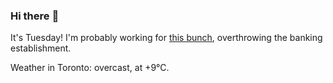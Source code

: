 ### Hi there :wave:

It's Tuesday! I'm probably working for [this bunch](https://github.com/kohofinancial), overthrowing the banking establishment.

Weather in Toronto: overcast, at +9°C.
